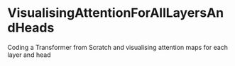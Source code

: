 # VisualisingAttentionForAllLayersAndHeads
Coding a Transformer from Scratch and visualising attention maps for each layer and head

